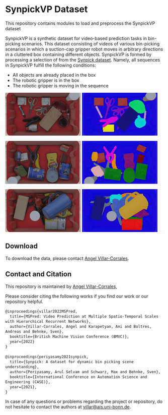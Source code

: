 # SynpickVP Dataset

This repository contains modules to load and preprocess the SynpickVP dataset

SynpickVP is a synthetic dataset for video-based prediction tasks in bin-picking scenarios.
This dataset consisting of videos of various bin-picking scenarios in which a suction-cap gripper robot moves in arbitrary directions in a cluttered box containing different objects.
SynpickVP is formed by processing a selection of from the [Synpick dataset](https://www.ais.uni-bonn.de/datasets/synpick/). Namely, all sequences in SynpickVP fulfill the following conditions:
 - All objects are already placed in the box
 - The robotic gripper is in the box
 - The robotic gripper is moving in the sequence

![Alt Text](Resources/imgs_1.gif) ![Alt Text](Resources/segs_1.gif)

![Alt Text](Resources/imgs_5.gif) ![Alt Text](Resources/segs_5.gif)

![Alt Text](Resources/imgs_6.gif) ![Alt Text](Resources/segs_6.gif)



## Download

To download the data, please contact [Angel Villar-Corrales](http://angelvillarcorrales.com/templates/home.php).


## Contact and Citation

This repository is maintained by [Angel Villar-Corrales](http://angelvillarcorrales.com/templates/home.php),

Please consider citing the following works if you find our work or our repository helpful.

```
@inproceedings{villar2022MSPred,
  title={MSPred: Video Prediction at Multiple Spatio-Temporal Scales with Hierarchical Recurrent Networks},
  author={Villar-Corrales, Angel and Karapetyan, Ani and Boltres, Andreas and Behnke, Sven},
  booktitle={British Machine Vision Conference (BMVC)},
  year={2022}
}

@inproceedings{periyasamy2021synpick,
  title={Synpick: A dataset for dynamic bin picking scene understanding},
  author={Periyasamy, Arul Selvam and Schwarz, Max and Behnke, Sven},
  booktitle={International Conference on Automation Science and Engineering (CASE)},
  year={2021},
}
```

In case of any questions or problems regarding the project or repository, do not hesitate to contact the authors at villar@ais.uni-bonn.de.
